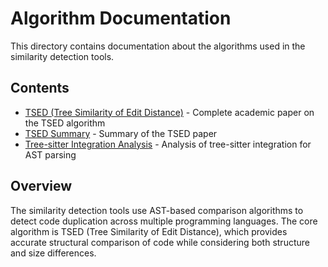 # Algorithm Documentation

This directory contains documentation about the algorithms used in the similarity detection tools.

## Contents

- [TSED (Tree Similarity of Edit Distance)](tsed-similarity.md) - Complete academic paper on the TSED algorithm
- [TSED Summary](tsed-similarity-summary.md) - Summary of the TSED paper
- [Tree-sitter Integration Analysis](tree-sitter-integration-analysis.md) - Analysis of tree-sitter integration for AST parsing

## Overview

The similarity detection tools use AST-based comparison algorithms to detect code duplication across multiple programming languages. The core algorithm is TSED (Tree Similarity of Edit Distance), which provides accurate structural comparison of code while considering both structure and size differences.